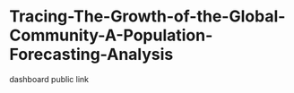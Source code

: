 # Tracing-The-Growth-of-the-Global-Community-A-Population-Forecasting-Analysis
dashboard public link
